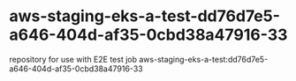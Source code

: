 # aws-staging-eks-a-test-dd76d7e5-a646-404d-af35-0cbd38a47916-33
repository for use with E2E test job aws-staging-eks-a-test:dd76d7e5-a646-404d-af35-0cbd38a47916-33
